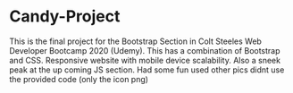 # Candy-Project
This is the final project for the Bootstrap Section in Colt Steeles Web Developer Bootcamp 2020 (Udemy). This has a combination of Bootstrap and CSS. Responsive website with mobile device scalability. Also a sneek peak at the up coming JS section. Had some fun used other pics didnt use the provided code (only the icon png)
